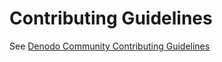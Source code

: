# Contributing Guidelines
See [Denodo Community Contributing Guidelines](https://community.denodo.com/sharing/contributing-guidelines)